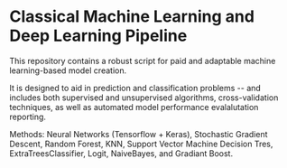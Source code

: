 # Classical Machine Learning and Deep Learning Pipeline

This repository contains a robust script for paid and adaptable machine learning-based model creation. 

It is designed to aid in prediction and classification problems -- and includes both supervised and unsupervised algorithms, cross-validation techniques, as well as automated model performance evalalutation reporting.    

Methods: Neural Networks (Tensorflow + Keras), Stochastic Gradient Descent, Random Forest, KNN, Support Vector Machine Decision Tres, ExtraTreesClassifier, Logit, NaiveBayes, and Gradiant Boost.

